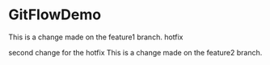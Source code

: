 GitFlowDemo
===========
This is a change made on the feature1 branch.
hotfix

second change for the hotfix
This is a change made on the feature2 branch.
